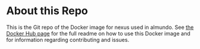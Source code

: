 # About this Repo

This is the Git repo of the Docker image for nexus used in almundo. See [the Docker Hub page](https://hub.docker.com/r/almundo/nexus/) for the full readme on how to use this Docker image and for information regarding contributing and issues.
